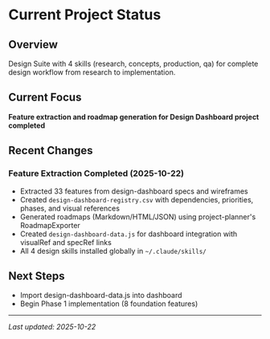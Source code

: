 # Current Project Status

## Overview
Design Suite with 4 skills (research, concepts, production, qa) for complete design workflow from research to implementation.

## Current Focus
**Feature extraction and roadmap generation for Design Dashboard project completed**

## Recent Changes

### Feature Extraction Completed (2025-10-22)
- Extracted 33 features from design-dashboard specs and wireframes
- Created `design-dashboard-registry.csv` with dependencies, priorities, phases, and visual references
- Generated roadmaps (Markdown/HTML/JSON) using project-planner's RoadmapExporter
- Created `design-dashboard-data.js` for dashboard integration with visualRef and specRef links
- All 4 design skills installed globally in `~/.claude/skills/`

## Next Steps
- Import design-dashboard-data.js into dashboard
- Begin Phase 1 implementation (8 foundation features)

---
*Last updated: 2025-10-22*
